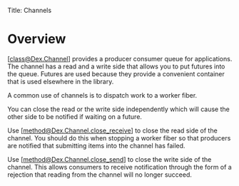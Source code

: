 Title: Channels

# Overview

[class@Dex.Channel] provides a producer consumer queue for applications.
The channel has a read and a write side that allows you to put futures into the queue.
Futures are used because they provide a convenient container that is used elsewhere in the library.

A common use of channels is to dispatch work to a worker fiber.

You can close the read or the write side independently which will cause the other side to be notified if waiting on a future.

Use [method@Dex.Channel.close_receive] to close the read side of the channel.
You should do this when stopping a worker fiber so that producers are notified that submitting items into the channel has failed.

Use [method@Dex.Channel.close_send] to close the write side of the channel.
This allows consumers to receive notification through the form of a rejection that reading from the channel will no longer succeed.
